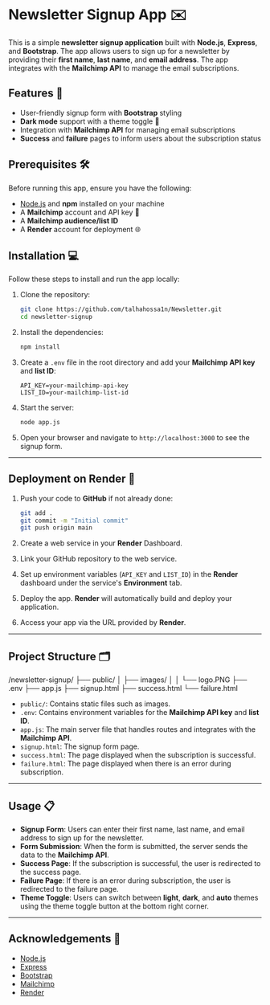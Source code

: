 # Newsletter Signup App ✉️

This is a simple **newsletter signup application** built with **Node.js**, **Express**, and **Bootstrap**. The app allows users to sign up for a newsletter by providing their **first name**, **last name**, and **email address**. The app integrates with the **Mailchimp API** to manage the email subscriptions.

## Features 🚀

- User-friendly signup form with **Bootstrap** styling
- **Dark mode** support with a theme toggle 🌙
- Integration with **Mailchimp API** for managing email subscriptions
- **Success** and **failure** pages to inform users about the subscription status

## Prerequisites 🛠️

Before running this app, ensure you have the following:

- [Node.js](https://nodejs.org/) and **npm** installed on your machine
- A **Mailchimp** account and API key 🔑
- A **Mailchimp audience/list ID**
- A **Render** account for deployment 🌐

## Installation 💻

Follow these steps to install and run the app locally:

1. Clone the repository:

   ```bash
   git clone https://github.com/talhahossa1n/Newsletter.git
   cd newsletter-signup
   ```

2. Install the dependencies:

   ```bash
   npm install
   ```

3. Create a `.env` file in the root directory and add your **Mailchimp API key** and **list ID**:

   ```
   API_KEY=your-mailchimp-api-key
   LIST_ID=your-mailchimp-list-id
   ```

4. Start the server:

   ```bash
   node app.js
   ```

5. Open your browser and navigate to `http://localhost:3000` to see the signup form.

---

## Deployment on Render 🚀

1. Push your code to **GitHub** if not already done:

   ```bash
   git add .
   git commit -m "Initial commit"
   git push origin main
   ```

2. Create a web service in your **Render** Dashboard.

3. Link your GitHub repository to the web service.

4. Set up environment variables (`API_KEY` and `LIST_ID`) in the **Render** dashboard under the service's **Environment** tab.

5. Deploy the app. **Render** will automatically build and deploy your application.

6. Access your app via the URL provided by **Render**.

---

## Project Structure 🗂️

/newsletter-signup/
├── public/
│ ├── images/
│ │ └── logo.PNG
├── .env
├── app.js
├── signup.html
├── success.html
└── failure.html

- `public/`: Contains static files such as images.
- `.env`: Contains environment variables for the **Mailchimp API key** and **list ID**.
- `app.js`: The main server file that handles routes and integrates with the **Mailchimp API**.
- `signup.html`: The signup form page.
- `success.html`: The page displayed when the subscription is successful.
- `failure.html`: The page displayed when there is an error during subscription.

---

## Usage 📋

- **Signup Form**: Users can enter their first name, last name, and email address to sign up for the newsletter.
- **Form Submission**: When the form is submitted, the server sends the data to the **Mailchimp API**.
- **Success Page**: If the subscription is successful, the user is redirected to the success page.
- **Failure Page**: If there is an error during subscription, the user is redirected to the failure page.
- **Theme Toggle**: Users can switch between **light**, **dark**, and **auto** themes using the theme toggle button at the bottom right corner.

---

## Acknowledgements 🙏

- [Node.js](https://nodejs.org/)
- [Express](https://expressjs.com/)
- [Bootstrap](https://getbootstrap.com/)
- [Mailchimp](https://mailchimp.com/)
- [Render](https://render.com/)
